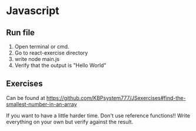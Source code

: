 # Javascript
## Run file
1. Open terminal or cmd.
2. Go to react-exercise directory
3. write node main.js
4. Verify that the output is "Hello World"

## Exercises
Can be found at https://github.com/KBPsystem777/JSexercises#find-the-smallest-number-in-an-array

If you want to have a little harder time. Don't use reference functions!! Write everything on your own but verify against the result.